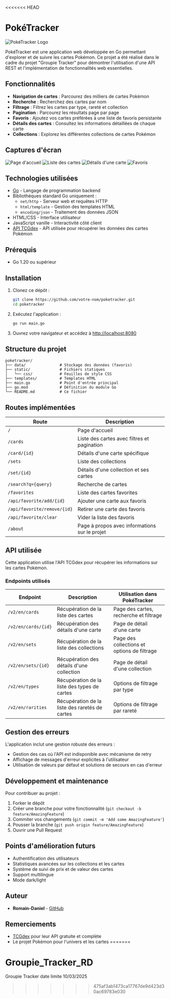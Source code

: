 <<<<<<< HEAD
# PokéTracker

![PokéTracker Logo](static/img/logo.png)

PokéTracker est une application web développée en Go permettant d'explorer et de suivre les cartes Pokémon. Ce projet a été réalisé dans le cadre du projet "Groupie Tracker" pour démontrer l'utilisation d'une API REST et l'implémentation de fonctionnalités web essentielles.

## Fonctionnalités

- **Navigation de cartes** : Parcourez des milliers de cartes Pokémon
- **Recherche** : Recherchez des cartes par nom
- **Filtrage** : Filtrez les cartes par type, rareté et collection
- **Pagination** : Parcourez les résultats page par page
- **Favoris** : Ajoutez vos cartes préférées à une liste de favoris persistante
- **Détails des cartes** : Consultez les informations détaillées de chaque carte
- **Collections** : Explorez les différentes collections de cartes Pokémon

## Captures d'écran

![Page d'accueil](screenshots/home.png)
![Liste des cartes](screenshots/cards.png)
![Détails d'une carte](screenshots/card_detail.png)
![Favoris](screenshots/favorites.png)

## Technologies utilisées

- [Go](https://golang.org/) - Langage de programmation backend
- Bibliothèques standard Go uniquement :
  - `net/http` - Serveur web et requêtes HTTP
  - `html/template` - Gestion des templates HTML
  - `encoding/json` - Traitement des données JSON
- HTML/CSS - Interface utilisateur
- JavaScript vanille - Interactivité côté client
- [API TCGdex](https://api.tcgdex.net/) - API utilisée pour récupérer les données des cartes Pokémon

## Prérequis

- Go 1.20 ou supérieur

## Installation

1. Clonez ce dépôt :
   ```bash
   git clone https://github.com/votre-nom/poketracker.git
   cd poketracker
   ```

2. Exécutez l'application :
   ```bash
   go run main.go
   ```

3. Ouvrez votre navigateur et accédez à [http://localhost:8080](http://localhost:8080)

## Structure du projet

```
poketracker/
├── data/               # Stockage des données (favoris)
├── static/             # Fichiers statiques
│   └── css/            # Feuilles de style CSS
├── templates/          # Templates HTML
├── main.go             # Point d'entrée principal
├── go.mod              # Définition du module Go
└── README.md           # Ce fichier
```

## Routes implémentées

| Route | Description |
|-------|-------------|
| `/` | Page d'accueil |
| `/cards` | Liste des cartes avec filtres et pagination |
| `/card/{id}` | Détails d'une carte spécifique |
| `/sets` | Liste des collections |
| `/set/{id}` | Détails d'une collection et ses cartes |
| `/search?q={query}` | Recherche de cartes |
| `/favorites` | Liste des cartes favorites |
| `/api/favorite/add/{id}` | Ajouter une carte aux favoris |
| `/api/favorite/remove/{id}` | Retirer une carte des favoris |
| `/api/favorite/clear` | Vider la liste des favoris |
| `/about` | Page à propos avec informations sur le projet |

## API utilisée

Cette application utilise l'API TCGdex pour récupérer les informations sur les cartes Pokémon.

### Endpoints utilisés

| Endpoint | Description | Utilisation dans PokéTracker |
|----------|-------------|------------------------|
| `/v2/en/cards` | Récupération de la liste des cartes | Page des cartes, recherche et filtrage |
| `/v2/en/cards/{id}` | Récupération des détails d'une carte | Page de détail d'une carte |
| `/v2/en/sets` | Récupération de la liste des collections | Page des collections et options de filtrage |
| `/v2/en/sets/{id}` | Récupération des détails d'une collection | Page de détail d'une collection |
| `/v2/en/types` | Récupération de la liste des types de cartes | Options de filtrage par type |
| `/v2/en/rarities` | Récupération de la liste des raretés de cartes | Options de filtrage par rareté |

## Gestion des erreurs

L'application inclut une gestion robuste des erreurs :
- Gestion des cas où l'API est indisponible avec mécanisme de retry
- Affichage de messages d'erreur explicites à l'utilisateur
- Utilisation de valeurs par défaut et solutions de secours en cas d'erreur

## Développement et maintenance

Pour contribuer au projet :

1. Forker le dépôt
2. Créer une branche pour votre fonctionnalité (`git checkout -b feature/AmazingFeature`)
3. Commiter vos changements (`git commit -m 'Add some AmazingFeature'`)
4. Pousser la branche (`git push origin feature/AmazingFeature`)
5. Ouvrir une Pull Request

## Points d'amélioration futurs

- Authentification des utilisateurs
- Statistiques avancées sur les collections et les cartes
- Système de suivi de prix et de valeur des cartes
- Support multilingue
- Mode dark/light

## Auteur

- **Romain-Daniel** - [GitHub](https://github.com/RomainD13122/Groupie_Tracker_RD.git)

## Remerciements

- [TCGdex](https://api.tcgdex.net/) pour leur API gratuite et complète
- Le projet Pokémon pour l'univers et les cartes
=======
# Groupie_Tracker_RD
Groupie Tracker date limite 10/03/2025
>>>>>>> 475af3ab1473ca17767de9d423d30ac69783e030
